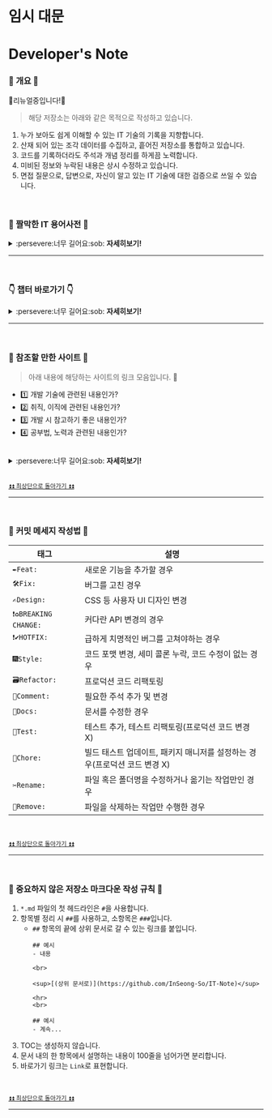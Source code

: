 # 임시 대문


# Developer's Note
### :blue_heart: 개요 :blue_heart:
:star2:리뉴얼중입니다!:star2:

> 해당 저장소는 아래와 같은 목적으로 작성하고 있습니다.
1. 누가 보아도 쉽게 이해할 수 있는 IT 기술의 기록을 지향합니다.
2. 산재 되어 있는 조각 데이터를 수집하고, 흩어진 저장소를 통합하고 있습니다.
3. 코드를 기록하더라도 주석과 개념 정리를 하게끔 노력합니다.
4. 미비된 정보와 누락된 내용은 상시 수정하고 있습니다.
5. 면접 질문으로, 답변으로, 자신이 알고 있는 IT 기술에 대한 검증으로 쓰일 수 있습니다.

<br>

### :book: 짤막한 IT 용어사전 :book:
<details><summary>:persevere:너무 길어요:sob: <strong>자세히보기!</strong></summary>

<br>

|용어|정의|
|----|----|
|`Annotation`|자바 소스 코드에 추가하여 사용할 수 있는 메타데이터의 일종|
|`API`|Application Programming Interface, 응용 프로그램에서 사용할 수 있도록, 운영 체제나 프로그래밍 언어가 제공하는 기능을 제어할 수 있게 만든 인터페이스|
|`Architecture`|시스템의 구조나 구조들로 각 요소들과 외부에 보이는 특성들 및 요소간의 관계|
|`Class`|객체를 정의 하기 위한 상태(멤버변수)와 메서드(멤버변수)로 구성되는 틀|
|`CSS`|Cascading Style Sheet, 문서의 콘텐츠와 레이아웃, 글꼴 및 시각적 요소들로 표현되는 문서의 외관(디자인)을 분리하기 위한 목적으로 사용하는 언어|
|`Cursor`|테이블에서 여러 개의 행을 쿼리한 후에, 쿼리의 결과인 행 집합을 한 행씩 처리하기 위해 사용하는 데이터베이스 객체|
|`DCL`|Double checked locking, 멀티 스레드 환경에 안전한 Singleton 패턴을 구현하기 위한 기법. 이미 인스턴스가 생성된 경우에 동기화 블록에 들어가지 않도록 하기위해 두 번의 검사를 하도록 하는 프로그래밍 기법|
|`Encapsulation`|객체의 속성(data fields)과 행위(메서드, methods)를 하나로 묶고, 실제 구현 내용 일부를 외부에 감추어 은닉하고자 하는 프로그래밍 속성|
|`Factory`|어떤 클래스의 인스턴스를 만들지를 서브클래스에서 결정하게 하는 객체 생성 디자인패턴|
|`GC`|Garbage Collector, 힙 메모리에 남아있는 데이터를 효율적으로 관리(삭제)하는 역할을 하는 도구|
|`Glue`|Code 코드간 단단하게 결합되어 동작의 수정 및 테스트가 어려운 코드|
|`Index`|데이터들의 ROWID 정보를 별도의 세그먼트에 관리하는 데이터의 위치정보를 가진 데이터베이스 객체|
|`Inheritance`|한 클래스가 다른 클래스에서 정의된 속성(데이터, 함수)를 이어받아 그대로 사용하는 객체지향 속성|
|`Instance`|추상화 개념 또는 클래스 객체, 컴퓨터 프로세스 등과 같은 템플릿이 실제 구현된 것|
|`JDK`|Java Development Kit, 자바 SE, 자바 EE, 또는 자바 ME 플랫폼 중 하나를 구현한 것으로 솔라리스, 리눅스, 맥 OS X, 또는 윈도 자바 개발자를 대상으로 오라클에 의해 바이너리 제품으로 제공되는 개발 도구|
|`JNI`|Java Native Interface, 자바 가상 머신(JVM)에 실행되고 있는 자바코드를 네이티브 응용 프로그램(특히 하드웨어와 운영 체제 플랫폼)과 C, C++ 그리고 어샘블리 같은 다른 언어들로 구현된 라이브러리에 의해 호출되거나 호출할 수 있는 프로그래밍 프레임워크|
|`JS`|넷스케이프에서 만든 인터프리터형 프로그래밍 또는 스크립트 언어
|`JSP`|HTML 내에 자바 코드를 삽입하여 웹 서버에서 동적으로 웹 페이지를 생성하여 웹 브라우저에 돌려주는 언어
|`JVM`|Java Virtual Machine, 자바의 소스 코드를 컴파일 하게 되면 바이트 코드로 변환되는데 JVM 은 이러한 바이트 코드를 읽어서 실행할 수 있도록 해주는 도구
|`Log`|프로그램 개발이나 운영 시 발생하는 문제점을 추적하거나 운영 상태를 모니터링하기 위한 텍스트
|`Modularity`|비슷한 기능을 갖는 코드들은 같은 단위 프로그램 코드 내에 함께 포함시켜야 하며, 다른 기능들은 별도의 독립적인 단위 코드로 개발됨으로써, 유지보수와 타 프로그램들에서 쉽게 이 코드들을 재사용할 수 있도록 개발해야 한다는 프로그래밍 개념|
|`OOP`|Object-Oriented Promgramming, 컴퓨터 프로그램을 명령어의 목록으로 보는 시각에서 벗어나 여러 개의 독립된 단위, 즉 "객체"들의 모임으로 파악하고자 하는 프로그래밍 패러다임
|`Optimizer`|사용자가 질의한 SQL 문을 처리 가능한 실행계획을 탐색하고 각 실행계획에 대한 비용을 추정하여 최적의 실행계획을 수립하는 DBMS 의 핵심엔진
|`OS`|Operating System, 시스템 하드웨어를 관리할 뿐 아니라 응용 소프트웨어를 실행하기 위하여 하드웨어 추상화 플랫폼과 공통 시스템 서비스를 제공하는 시스템 소프트웨어
|`Overloding`|같은 함수 이름을 가지고 있으나 매개변수, 리턴타입 등의 특징은 다른 여러개의 서브프로그램 생성을 가능하게 하는 프로그래밍 기법
|`Overriding`|객체 지향 프로그래밍에서 서브클래스 또는 자식 클래스가 자신의 슈퍼클래스들 또는 부모 클래스들 중 하나에 의해 이미 제공된 메소드를 특정한 형태로 구현하는 것을 제공하는 프로그래밍 기법
|`Package`|클래스 또는 인터페이스를 포함 시킬 수 있으며, 서로 관련된 클래스들끼리 그룹 단위로 나누어 놓아 클래스 관리를 용이하게 하는 클래스의 묶음
|`Platform`|소프트웨어가 구동 가능한 하드웨어 아키텍처나 소프트웨어 프레임워크. 일반적으로 컴퓨터의 아키텍처, 운영 체제(OS), 프로그램 언어, 그리고 관련 런타임 라이브러리 또는 GUI 를 포함하는 개념 
|`Polymorphism`|하나의 객체를 여러 개의 타입으로, 하나의 타입으로 여러 종류의 객체를 여러 가지 모습으로 해설할 수 있는 프로그래밍 속성|
|`Procedure`|일련의 쿼리를 마치 하나의 함수처럼 실행하기 위한 쿼리의 집합|
|`Prototype`|생성할 객체들의 타입이 프로토타입인 인스턴스로부터 결정되도록 하며, 인스턴스가 새 객체를 만들기 위해 자신을 복제(clone)하는 디자인패턴|
|`Serialization`|데이터 구조나 오브젝트 상태를 동일하거나 다른 컴퓨터 환경에 저장하고 나중에 재구성할 수 있는 포맷으로 변환하는 과정|
|`Servlet`|자바를 사용하여 웹페이지를 동적으로 생성하는 서버측 프로그램 혹은 그 사양|
|`Singleton`|생성자가 여러 차례 호출되더라도 실제로 생성되는 객체는 하나이고 최초 생성 이후에 호출된 생성자는 최초의 생성자가 생성한 객체를 리턴하는 디자인패턴|
|`Spring Framework`|동적인 웹 사이트를 개발하기 위한 여러 가지 서비스를 제공하는 자바 플랫폼을 위한 오픈소스 애플리케이션 프레임워크|
|`SQL`|Structured Query Language, 관계형 데이터베이스 관리 시스템(RDBMS)의 데이터를 관리하기 위해 설계된 특수 목적의 프로그래밍 언어|
|`Synonym`|오라클 객체(테이블, 뷰, 시퀀스, 프로시저)에 대한 대체이름(Alias)를 말하며, 실질적으로 그 자체가 객체가 아니라 객체에 대한 직접적인 참조|
|`Thread-Safe`|멀티 스레드 프로그래밍에서 일반적으로 어떤 함수나 변수, 혹은 객체가 여러 스레드로부터 동시에 접근이 이루어져도 프로그램의 실행에 문제가 없어야 한다는 원칙|
|`Transaction`|데이터베이스 등의 시스템에서 사용되는 쪼갤 수 없는 업무처리의 단위|
|`Trigger`|테이블에 대한 이벤트에 반응해 자동으로 실행되는 작업|
|`XML`|Extensible Markup Language, 다른 특수한 목적을 갖는 마크업 언어를 만드는데 사용하도록 권장하는 다목적 마크업 언어|
|`IaaS(Infrastructure as a Service)`|PaaS 와 SaaS 의 기반인 Iass 를 서비스로 제공하기 위해 기존 서버 호스팅보다 H/W 확장성이 좋고 탄력적이며 빠른 제공을 할 수 있는 가상화 기술을 이용|
|`PaaS(Platform as a Service)`|서비스를 개발 할 수 있는 안정적인 환경(Platform)과 그 환경을 이용하는 응용 프로그램을 개발 할 수 있는 API 까지 제공하는 형태|
|`SaaS(Software as a Service)`|Cloud 환경에서 동작하는 응용프로그램을 서비스 형태로 제공|

<br>

<sup>[⏫⏫ 최상단으로 돌아가기 ⏫⏫](https://github.com/InSeong-So/IT-Note#developers-note)</sup>

</details>

<hr>
<br>

### :point_down: 챕터 바로가기 :point_down:
<details><summary>:persevere:너무 길어요:sob: <strong>자세히보기!</strong></summary>

<br>

<table align="center">
  <thead>
    <th>구분</th>
    <th>항목</th>  
  </thead>
  <tbody>
    <tr>
      <td><a href="https://github.com/InSeong-So/IT-Note/tree/master/chapter01-%EA%B0%9C%EB%B0%9C%EC%83%81%EC%8B%9D">:cat:개발상식</a></td>
      <td>
        <p>API와 SDK를 설명해주세요.</p>
        <p>객체 지향형 프로그래밍과 5가지 원칙을 설명해주세요.</p>
        <p>함수형 프로그래밍은 뭐에요?</p>
        <p>순수 함수란 무엇인가요?</p>
        <p>객체 지향 프로그래밍과 함수형 프로그래밍의 가장 큰 차이점은 무엇인가요?</p>
        <p>라이브러리와 프레임워크의 차이점을 알려주세요.</p>
        <p>Model1과 Model2는 무엇이 다른가요?</p>
        <p>MVC 패턴은 무엇인가요?</p>
        <p>MVP 패턴은 무엇인가요?</p>
        <p>MVVM 패턴은 무엇인가요?</p>
        <p>Flux 패턴은 무엇인가요?</p>
        <p>REST, RESTful은 뭐죠? RESTful API는요?</p>
        <p>정적/동적 타이핑에 대해 설명해주세요.</p>
        <p>TDD는요?</p>
        <p>Git과 Github 은 어떻게 달라요?</p>
        <p>SPA는 무엇인가요?</p>
        <p>PWA란 무엇인가요?</p>
        <p>CSR은 무엇이고, SSR은 무엇이죠?</p>
        <p>AOT와 JIT에 대해 설명해주세요.</p>
        <p>반응형(reactivity) 시스템이란 무엇인가요?</p>
        <p>웹 사이트를 만들 때 고려해야 할 사항은 무엇이 있을까요?</p>
        <p>웹 페이지를 만들 때의 과정을 설명해주실 수 있을까요?</p>
        <p>점진적 향상법과 우아한 성능저하법의 차이를 설명하실 수 있습니까?</p>
        <p>표준의 중요성에 관해 설명해주세요.</p>
        <p>모노레포는 무엇인지 설명해주세요.</p>
        <p>FOUC에 대해 설명해주세요. 또 FOUC를 피하기 위해선 어떻게 해야 하나요?</p>
      </td>
    </tr>
    <tr>
      <td><a href="https://github.com/InSeong-So/IT-Note/tree/master/chapter02-%EC%9A%B4%EC%98%81%EC%B2%B4%EC%A0%9C">:dog:운영체제</a></td>
      <td>
        <p>RAM 과 ROM 에 대해 알려주세요.</p>
        <p>Process 와 Thread 의 차이점을 알려주세요.</p>
        <p>Multi-Process 와 Multi-Thread 에 대해 알려주세요.</p>
        <p>User Thread 와 Kernel Thread 의 차이점은 무엇인가요?</p>
        <p>Context-Switching 이 무엇인지 설명해주세요.</p>
        <p>Deadlock 에 대해 알려주세요.</p>
        <p>Mutex 와 Semaphore, Monitor 의 차이점을 알려주세요.</p>
        <p>Memory Hierarchy 에 대해 알려주세요.</p>
        <p>메모리 관리 전략에 대해 알려주세요.</p>
        <p>메모리 할당 알고리즘에 대해 알려주세요.</p>
        <p>페이지 교체 알고리즘에 대해 알려주세요.</p>
        <p>Fragmentation 란 무엇인가요?</p>
        <p>Paging 과 Segmentation 의 차이점에 대해 알려주세요.</p>
        <p>CISC, RISC 의 차이점을 알려주세요.</p>
        <p>CPU Scheduling 에 대해 알려주세요.</p>
        <p>Sync 와 Async 의 차이점을 알려주세요.</p>
        <p>Virtual Memory 에 대해 알려주세요.</p>
        <p>Cache Memory 에 대해 알려주세요.</p>
      </td>
    </tr>
    <tr>
      <td><a href="https://github.com/InSeong-So/IT-Note/tree/master/chapter03-%EB%84%A4%ED%8A%B8%EC%9B%8C%ED%81%AC">:mouse:네트워크</a></td>
      <td>
        <p>HTTP란 무엇인가요?</p>
        <p>HTTP 1.0과 HTTP 2.0의 차이점은 뭐에요?</p>
        <p>SPDY 프로토콜에 대해 설명해주세요.</p>
        <p>HTTP 메세지란 무엇인가요?</p>
        <p>HTTP 메서드의 종류는 뭐가 있나요?</p>
        <p>HTTP 상태 코드란 무엇인가요?</p>
        <p>서버로 요청하면 일어나는 일련의 과정에 대해 설명해주세요.</p>
        <p>GET, POST 방식의 차이점은 무엇인가요?</p>
        <p>HTTP 와 HTTPS 의 차이점은요?</p>
        <p>OSI 가 뭐죠?</p>
        <p>TCP 와 UDP 의 차이점은 무엇이죠?</p>
        <p>TCP/IP 는 뭐죠?</p>
        <p>TCP-3-hands-shaking 에 대해 설명해주세요.</p>
        <p>DNS 의 Round Robin 방식을 설명해주세요.</p>
        <p>Routing Table 은 무엇인가요?</p>
        <p>URL Encode 는 무엇인가요?</p>
        <p>UTF-8을 설명해주세요.</p>
        <p>URL 과 URI 의 차이점을 모르겠어요.</p>
        <p>Server 의 인증방식에 대해 설명해주세요.</p>
      </td>
    </tr>
    <tr>
      <td><a href="https://github.com/InSeong-So/IT-Note/tree/master/chapter04.0-%EC%96%B8%EC%96%B4">:hamster:언어</a></td>
      <td>
        <p><a href="https://github.com/InSeong-So/IT-Note/tree/master/chapter04.0-%EC%96%B8%EC%96%B4#bookjava">Java</a></p>
        <p>Python</p>
        <p>JavaScript</p>
      </td>
    </tr>
    <tr>
      <td><a href="https://github.com/InSeong-So/IT-Note/tree/master/chapter04.5-%ED%94%84%EB%A0%88%EC%9E%84%EC%9B%8C%ED%81%AC">:rabbit:프레임워크와 라이브러리</a></td>
      <td>
        <p><a href="https://github.com/InSeong-So/IT-Note/tree/master/chapter04.5-%ED%94%84%EB%A0%88%EC%9E%84%EC%9B%8C%ED%81%AC#java">Spring 면접&질문 | Java</a></p>
        <p><a href="https://github.com/InSeong-So/IT-Note/tree/master/chapter04.5-%ED%94%84%EB%A0%88%EC%9E%84%EC%9B%8C%ED%81%AC#react">React 면접&질문 | JavaScript</a></p>
        <p><a href="https://github.com/InSeong-So/IT-Note/tree/master/chapter04.5-%ED%94%84%EB%A0%88%EC%9E%84%EC%9B%8C%ED%81%AC#vue">Vue 면접&질문 | JavaScript</a></p>
      </td>
    </tr>
    <tr>
      <td><a href="https://github.com/InSeong-So/IT-Note/tree/master/chapter05-%EB%8D%B0%EC%9D%B4%ED%84%B0%EB%B2%A0%EC%9D%B4%EC%8A%A4">:wolf:데이터베이스</a></td>
      <td>
        <p>SQL은 뭐죠?</p>
        <p>RDB vs NoSQL</p>
        <p>DB Normalization이 무엇인가요?</p>
        <p>SQL문의 Merge 구문에 대해 알려주세요.</p>
        <p>SQL문의 Join 구문에 대해 알려주세요.</p>
        <p>데이터베이스에서의 Index를 설명해주세요.</p>
      </td>
    </tr>
    <tr>
      <td><a href="https://github.com/InSeong-So/IT-Note/tree/master/chapter06-%EB%94%94%EC%9E%90%EC%9D%B8%ED%8C%A8%ED%84%B4#%EB%94%94%EC%9E%90%EC%9D%B8%ED%8C%A8%ED%84%B4">:frog:디자인 패턴</a></td>
      <td>
        <p>추상화 팩토리 패턴</p>
        <p>어댑터 패턴</p>
        <p>브릿지 패턴</p>
        <p>빌더 패턴</p>
        <p>커맨드 패턴</p>
        <p>컴포지트 패턴</p>
        <p>데코레이터 패턴</p>
        <p>파사드 패턴</p>
        <p>팩토리 메서드 패턴</p>
        <p>메멘토 패턴</p>
        <p>MVC 패턴</p>
        <p>관측자 패턴</p>
        <p>프로토타입 패턴</p>
        <p>프록시 패턴</p>
        <p>구독/발행 패턴</p>
        <p>전략 패턴</p>
        <p>템플릿 패턴</p>
        <p>방문자 패턴</p>
        <p>반복자 패턴</p>
      </td>
    </tr>
    <tr>
      <td><a href="https://github.com/InSeong-So/IT-Note/tree/master/chapter07-%EC%9E%90%EB%A3%8C%EA%B5%AC%EC%A1%B0%EC%99%80_%EC%95%8C%EA%B3%A0%EB%A6%AC%EC%A6%98">:tiger:자료구조와 알고리즘</a></td>
      <td>
        <p>빅오(Big-O) 표기법에 대해 설명해주세요.</p>
        <p>배열 리스트(Array List)와 연결 리스트(Linked List)의 차이점을 알려주세요.</p>
        <p>스택(Stack)과 큐(Queue)는 무엇인가요?</p>
        <p>우선순위 큐(Priority Queue)는 무엇이고, 어떻게 동작하나요?</p>
        <p>Hash 에 대해 설명해주세요.</p>
        <p>HashTable 의 이중 해쉬에 대해 설명해주세요.</p>
        <p>Tree 구조는 무엇인가요?</p>
        <p>Binary Tree와 트리 순회법에 대해 설명해주세요.</p>
        <p>Red-Black-Tree 구조를 알려주세요.</p>
        <p>B+ Tree 구조는 뭐에요?</p>
        <p>Heap 구조는 무엇인가요?</p>
        <p>Graph 구조에 대해 설명해주세요.</p>
        <p>Binary Search Tree 의 최악을 말하자면 어떤가요?</p>
        <p>DFS 와 BFS 는 뭔가요?</p>
        <p>Bubble Sort 를 구현해주세요.</p>
        <p>Selection Sort 를 구현해주세요.</p>
        <p>Insertion Sort 를 구현해주세요.</p>
        <p>Quick Sort 를 구현해주세요.</p>
        <p>Merge Sort 를 구현해주세요.</p>
        <p>Heap Sort 를 구현해주세요.</p>
        <p>정렬 알고리즘 중 가장 빠른 알고리즘은 무엇인가요?</p>
        <p>숫자형 배열이 주어지면 어떤 Sorting Algorithm 을 사용할 건가요?</p>
        <p>Factorial을 구현하는 여러 방식에 대해 설명해주세요.</p>
      </td>
    </tr>
    <tr>
      <td><a href="https://github.com/InSeong-So/IT-Note/tree/master/chapter08-%EC%9C%A0%EB%8B%89%EC%8A%A4%EC%99%80_%EB%A6%AC%EB%88%85%EC%8A%A4">:penguin:유닉스와 리눅스</a></td>
      <td></td>
    </tr>
    <tr>
      <td><a href="https://github.com/InSeong-So/IT-Note/tree/master/chapter09-%EC%A0%95%EA%B7%9C%ED%91%9C%ED%98%84%EC%8B%9D">:dolphin:정규표현식</a></td>
      <td>
        <p>정규표현식의 패턴</p>
        <p>프로토콜, 호스트명, 포트 번호 및 경로를 검증하기</p>
        <p>이메일 주소 검증하기</p>
        <p>HTML 태그 찾기</p>
        <p>HTML의 주석 찾기</p>
        <p>일반적인 프로그래밍 언어의 주석 찾기</p>
        <p>신용카드 번호 검증하기</p>
        <p>전화번호 검증하기</p>
        <p>날짜 검증하기</p>
        <p>jpg, gif 또는 png 확장자를 가진 그림 파일명 찾기</p>
        <p>1부터 50 사이의 번호 찾기</p>
        <p>16진수로 이루어진 색깔 번호 검증하기</p>
        <p>비밀번호 검증하기</p>
        <p>영문 검증하기</p>
        <p>한글 검증하기</p>
        <p>숫자 검증하기</p>
        <p>한글과 영문 검증하기</p>
        <p>숫자, 영문 검증하기</p>
        <p>주민번호 검증하기</p>
      </td>
    </tr>
    <tr>
      <td><a href="https://github.com/InSeong-So/IT-Note/tree/master/chapter10-%ED%94%84%EB%A1%A0%ED%8A%B8%EC%97%94%EB%93%9C#%ED%94%84%EB%A1%A0%ED%8A%B8%EC%97%94%EB%93%9C-%EA%B0%9C%EB%B0%9C%EC%83%81%EC%8B%9D">:watch:프론트엔드</a></td>
      <td>
        <p><a href="https://github.com/InSeong-So/IT-Note/blob/master/chapter10-%ED%94%84%EB%A1%A0%ED%8A%B8%EC%97%94%EB%93%9C/INTERVIEW.md">**프론트엔드 개발자 면접 질문 정리**</a></p>
        <p>인터넷</p>
        <p>HTML</p>
        <p>CSS</p>
        <p>JavaScript</p>
        <p>JavaScript</p>
        <p>HTTPS</p>
        <p>패키지 매니저</p>
        <p>빌드 도구</p>
        <p>프레임워크</p>
        <p>최신 CSS</p>
        <p>웹 컴포넌트</p>
        <p>CSS 프레임워크</p>
        <p>앱 테스트</p>
        <p>타입 체커</p>
        <p>PWA</p>
        <p>SSR</p>
        <p>GraphQL</p>
        <p>정적 사이트 생성기</p>
        <p>모바일 애플리케이션</p>
        <p>데스크톱 애플리케이션</p>
        <p>웹 어셈블리</p>
      </td>
    </tr>
    <tr>
      <td><a href="https://github.com/InSeong-So/IT-Note/tree/master/chapter11-%EB%B0%A9%EB%B2%95%EB%A1%A0">:bird:방법론</a></td>
      <td>
        <p><a href="https://github.com/InSeong-So/IT-Note/tree/master/chapter11-%EB%B0%A9%EB%B2%95%EB%A1%A0#bar_chart-waterfall">폭포수(Waterfall)</a></p>
        <p><a href="https://github.com/InSeong-So/IT-Note/tree/master/chapter11-%EB%B0%A9%EB%B2%95%EB%A1%A0#wrench-agile">애자일(Agile)</a></p>
      </td>
    </tr>
    <tr>
      <td><a href="https://github.com/InSeong-So/IT-Note/tree/master/chapter12-%EB%B9%8C%EB%8D%94">:maple_leaf:빌더</a></td>
      <td>
        <p><a href="https://github.com/InSeong-So/IT-Note/tree/master/chapter12-%EB%B9%8C%EB%8D%94#ant">Ant</a></p>
        <p><a href="https://github.com/InSeong-So/IT-Note/tree/master/chapter12-%EB%B9%8C%EB%8D%94#maven">Maven</a></p>
        <p><a href="https://github.com/InSeong-So/IT-Note/tree/master/chapter12-%EB%B9%8C%EB%8D%94#gradle">Gradle</a></p>
      </td>
    </tr>
    <tr>
      <td><a href="https://github.com/InSeong-So/IT-Note/tree/master/chapter13-%EB%94%94%EC%9E%90%EC%9D%B8">:cherry_blossom:디자인</a></td>
      <td>
        <p><a href="https://github.com/InSeong-So/IT-Note/tree/master/chapter13-%EB%94%94%EC%9E%90%EC%9D%B8/01_day#%EA%B0%9C%EC%9A%94">HTML/CSS의 기본 개념</a></p>
        <p><a href="https://github.com/InSeong-So/IT-Note/tree/master/chapter13-%EB%94%94%EC%9E%90%EC%9D%B8/02_day#css-%EA%B8%B0%EB%B3%B8-%EB%AC%B8%EB%B2%95">CSS의 기본 문법 1</a></p>
        <p><a href="https://github.com/InSeong-So/IT-Note/tree/master/chapter13-%EB%94%94%EC%9E%90%EC%9D%B8/03_day#%EB%A9%80%ED%8B%B0%EB%AF%B8%EB%94%94%EC%96%B4%EC%99%80-%EB%82%B4%EC%9E%A5-%EC%BD%98%ED%85%90%EC%B8%A0-%EC%8A%A4%ED%81%AC%EB%A6%BD%ED%8A%B8">CSS의 기본 문법 2</a></p>
        <p><a href="https://github.com/InSeong-So/IT-Note/tree/master/chapter13-%EB%94%94%EC%9E%90%EC%9D%B8/04_day#css">CSS 제어</a></p>
        <p><a href="https://github.com/InSeong-So/IT-Note/tree/master/chapter13-%EB%94%94%EC%9E%90%EC%9D%B8/05_day#css-%EC%86%8D%EC%84%B1---%EB%9D%84%EC%9B%80%EC%A0%95%EB%A0%AC-%EC%9C%84%EC%B9%98">CSS 속성 1</a></p>
        <p><a href="https://github.com/InSeong-So/IT-Note/tree/master/chapter13-%EB%94%94%EC%9E%90%EC%9D%B8/06_day#css-%EC%86%8D%EC%84%B1---%EC%A0%84%ED%99%98--%EB%B3%80%ED%99%98">CSS 속성 2</a></p>
        <p><a href="https://github.com/InSeong-So/IT-Note/tree/master/chapter13-%EB%94%94%EC%9E%90%EC%9D%B8/07_day#css-%EC%86%8D%EC%84%B1---grid">CSS3 속성</a></p>
      </td>
    </tr>
    <tr>
      <td>:mortar_board:시험 정리</td>
      <td>
        <p><a href="https://github.com/InSeong-So/IT-Note/tree/master/etc01-%EC%8B%9C%ED%97%98_%EC%A0%95%EB%A6%AC/%EC%A0%95%EB%B3%B4%EC%B2%98%EB%A6%AC%EA%B8%B0%EC%82%AC">정보처리기사</a></p>
        <p><a href="https://github.com/InSeong-So/IT-Note/tree/master/etc01-%EC%8B%9C%ED%97%98_%EC%A0%95%EB%A6%AC/SQLD">SQLD</a></p>
      </td>
    </tr>
  </tbody>
</table>


<br>

[👋 상단으로 돌아가기 👋](https://github.com/InSeong-So/IT-Note#point_down-%EC%B1%95%ED%84%B0-%EB%B0%94%EB%A1%9C%EA%B0%80%EA%B8%B0-point_down)

<br>

</details>

<hr>
<br>

### :link: 참조할 만한 사이트 :link:
> 아래 내용에 해당하는 사이트의 링크 모음입니다. :100:

- :one: 개발 기술에 관련된 내용인가?
- :two: 취직, 이직에 관련된 내용인가?
- :three: 개발 시 참고하기 좋은 내용인가?
- :four: 공부법, 노력과 관련된 내용인가?

<br>

<details><summary>:persevere:너무 길어요:sob: <strong>자세히보기!</strong></summary>

<br>

#### :sunglasses: 취업 사이트
[잡코리아](https://www.jobkorea.co.kr/)
- 개발자는 사이트의 공고보다는 합격자소서 확인해요.

[잡플래닛](https://www.jobplanet.co.kr/welcome/index)
- 대중적인 기업 평점 확인하기 좋습니다.

[오픈샐러리](https://www.opensalary.com/)
- 입/퇴사자, 연봉 추이를 확인할 수 있습니다.

[로켓펀치](https://www.rocketpunch.com/)
- IT 채용관입니다.

[원티드](https://www.wanted.co.kr/)
- 채용보상금이 있습니다. IT 채용관입니다.

[슈퍼루키](https://www.superookie.com/jobs)
- IT 채용관입니다.

[링크드인](https://www.linkedin.com/feed/)
- 글로벌한 IT 채용관입니다.

<br>

<sup>[⏫⏫ 최상단으로 돌아가기 ⏫⏫](https://github.com/InSeong-So/IT-Note#developers-note)</sup>

<hr>
<br>

#### :sunglasses: 취업 준비에 대한 조언
[청천향로(이동욱)님의 junior-recruit-scheduler](https://github.com/jojoldu/junior-recruit-scheduler/blob/master/README.md)

[JBee(한재엽)님의 Interview_Question_for_Beginner](https://github.com/JaeYeopHan/Interview_Question_for_Beginner)

[개발자의 포트폴리오](https://gmlwjd9405.github.io/2018/05/04/how-to-write-a-resume-for-a-developer.html)

[캡틴판교(장기효)님의 프론트엔드 개발 면접](https://joshua1988.github.io/web-development/interview/frontend-questions/)

[프론트엔드 면접 문제 은행](https://h5bp.org/Front-end-Developer-Interview-Questions/translations/korean/#JS-%EA%B4%80%EB%A0%A8-%EC%A7%88%EB%AC%B8)

[프론트엔드 면접 질문](https://devowen.com/283?category=778540)

<br>

<sup>[⏫⏫ 최상단으로 돌아가기 ⏫⏫](https://github.com/InSeong-So/IT-Note#developers-note)</sup>

<hr>
<br>

#### :sunglasses: 알고리즘
[프로그래머스](https://programmers.co.kr/)
- 코딩테스트, 과제전형을 폭 넓게 다루며 최근에는 채용관의 역할도 하고 있습니다.

[백준 온라인 저지](https://www.acmicpc.net/)
- 국내 최다 문제가 수록된 알고리즘 사이트입니다.

[코딜리티](https://www.codility.com/)

[해커랭크](https://www.hackerrank.com/)

[부경대학교-권오흠님 강의](http://www.kocw.net/home/search/kemView.do?kemId=1148815)

[리브레위키-컴퓨터공학](https://librewiki.net/wiki/%EC%8B%9C%EB%A6%AC%EC%A6%88:%EC%88%98%ED%95%99%EC%9D%B8%EB%93%AF_%EA%B3%BC%ED%95%99%EC%95%84%EB%8B%8C_%EA%B3%B5%ED%95%99%EA%B0%99%EC%9D%80_%EC%BB%B4%ED%93%A8%ED%84%B0%EA%B3%BC%ED%95%99/%EC%95%8C%EA%B3%A0%EB%A6%AC%EC%A6%98_%EA%B8%B0%EC%B4%88)

[나무위키-알고리즘](https://namu.wiki/w/%EB%B6%84%EB%A5%98:%EC%95%8C%EA%B3%A0%EB%A6%AC%EC%A6%98)

[알고리즘 공부 시작 방법 및 순서](https://blog.yena.io/studynote/2018/11/14/Algorithm-Basic.html)

[수열의 적용 이론을 검색하는 사이트](https://oeis.org/)

[그래프 구조를 시각화해주는 사이트](https://csacademy.com/app/graph_editor/)

[코드포스-자료구조란?](http://codeforces.com/blog/entry/15729)

<br>

<sup>[⏫⏫ 최상단으로 돌아가기 ⏫⏫](https://github.com/InSeong-So/IT-Note#developers-note)</sup>

<hr>
<br>

#### :sunglasses: CS 1, 네트워크

<br>

<sup>[⏫⏫ 최상단으로 돌아가기 ⏫⏫](https://github.com/InSeong-So/IT-Note#developers-note)</sup>

<hr>
<br>

#### :sunglasses: CS 2, 데이터베이스

<br>

<sup>[⏫⏫ 최상단으로 돌아가기 ⏫⏫](https://github.com/InSeong-So/IT-Note#developers-note)</sup>

<hr>
<br>

#### :sunglasses: CS 3, 운영체제
[이화여자대학교-반효경님 강의](http://www.kocw.net/home/cview.do?mty=p&kemId=1226304)

<br>

<sup>[⏫⏫ 최상단으로 돌아가기 ⏫⏫](https://github.com/InSeong-So/IT-Note#developers-note)</sup>

<hr>
<br>

#### :sunglasses: FE 1, HTML/CSS
[프론트엔드 개발자라면 반드시 알아야 할 32가지 UI 요소](https://velog.io/@oneook/%ED%94%84%EB%A1%A0%ED%8A%B8%EC%97%94%EB%93%9C-%EA%B0%9C%EB%B0%9C%EC%9E%90%EB%9D%BC%EB%A9%B4-%EB%B0%98%EB%93%9C%EC%8B%9C-%EC%95%8C%EC%95%84%EB%91%90%EC%96%B4%EC%95%BC-%ED%95%A0-32%EA%B0%80%EC%A7%80%EC%9D%98-UI-%EC%9A%94%EC%86%8C-%EB%B2%88%EC%97%AD)

<br>

<sup>[⏫⏫ 최상단으로 돌아가기 ⏫⏫](https://github.com/InSeong-So/IT-Note#developers-note)</sup>

<hr>
<br>

#### :sunglasses: FE 2, JavaScript
[일반적인 비동기 프로그래밍 개념](https://developer.mozilla.org/ko/docs/Learn/JavaScript/Asynchronous/Concepts)
- MDN의 아주 잘 정리된 비동기적 프로그래밍과 관련된 몇개의 개념에 대한 글입니다.

[왜 비동기적 프로그래밍을 해야 하는가?](https://velog.io/@hjkdw95/%EC%99%9C-%EB%B9%84%EB%8F%99%EA%B8%B0%EC%A0%81-%ED%94%84%EB%A1%9C%EA%B7%B8%EB%9E%98%EB%B0%8D%EC%9D%84-%ED%95%B4%EC%95%BC%ED%95%98%EB%8A%94%EA%B0%80)
- hjkdw95님의 블로그 글입니다.

[이벤트 버블링, 이벤트 캡처, 그리고 위임](https://joshua1988.github.io/web-development/JavaScript/event-propagation-delegation/#%EC%9D%B4%EB%B2%A4%ED%8A%B8-%EB%B2%84%EB%B8%94%EB%A7%81---event-bubbling)
- 캡틴판교(장기효)님의 글입니다. 이벤트에 대한 내요이 잘 정리되어 있습니다.

<br>

<sup>[⏫⏫ 최상단으로 돌아가기 ⏫⏫](https://github.com/InSeong-So/IT-Note#developers-note)</sup>

<hr>
<br>

#### :sunglasses: FE 3, Vue.js
[뷰 시작하기](https://kr.vuejs.org/v2/guide/installation.html)
- 뷰 공식 사이트로, 한글화가 되어 풍부한 기술 문서를 확인할 수 있습니다.

[뷰 라이프사이클 이해하기](https://beomy.tistory.com/47)
- 조금 더 상세히 라이프사이클을 알 수 있습니다.

[뷰에 TDD 적용하기](https://lmiller1990.github.io/vue-testing-handbook/ko/#%EC%9D%B4-%EA%B0%80%EC%9D%B4%EB%93%9C%EB%8A%94-%EB%AC%B4%EC%97%87%EC%9D%B8%EA%B0%80%EC%9A%94)

[Vue.js로 간단한 가계부 구현하기](https://rinae.dev/posts/hanami-vuejs-moneybook-frontend-2)

[고양이도 할 수 있는 Vue.js](https://rintiantta.github.io/jpub-vue/guide/chapter4.html#%EC%9B%8C%EC%B2%98-%EC%82%AC%EC%9A%A9-%EB%B0%A9%EB%B2%95)
- 뷰를 이해하고 응용해봅시다.

[Vutify](https://v15.vuetifyjs.com/en/getting-started/quick-start)
- 뷰 컴포넌트 오픈소스 라이브러리입니다.

[Vuex, Vue-Router, Axios로 SPA 구현하기](https://jeonghwan-kim.github.io/2018/03/26/vue-authentication.html)

<br>

<sup>[⏫⏫ 최상단으로 돌아가기 ⏫⏫](https://github.com/InSeong-So/IT-Note#developers-note)</sup>

<hr>
<br>

#### :sunglasses: FE 4, React.js
[리액트 시작하기](https://ko.reactjs.org/tutorial/tutorial.html)
- 리액트 공식 사이트로, 한글화가 되어 풍부한 기술 문서를 확인할 수 있습니다.

[김민준님의 모던 리액트](https://react.vlpt.us/)
- 리액트를 다루는 기술의 저자가 운영하는 사이트입니다.

<br>

<sup>[⏫⏫ 최상단으로 돌아가기 ⏫⏫](https://github.com/InSeong-So/IT-Note#developers-note)</sup>

<hr>
<br>

#### :sunglasses: BE 1, Java
[이펙티브 자바 3판 한글화](https://github.com/WegraLee/effective-java-3e-source-code)

<br>

<sup>[⏫⏫ 최상단으로 돌아가기 ⏫⏫](https://github.com/InSeong-So/IT-Note#developers-note)</sup>

<hr>
<br>

#### :sunglasses: BE 2, Python
[파이썬을 파이썬답게](https://programmers.co.kr/learn/courses/4008)
- 프로그래머스 무료 강의입니다. 동영상도 제공되지만 텍스트가 더 많아요.

<br>

<sup>[⏫⏫ 최상단으로 돌아가기 ⏫⏫](https://github.com/InSeong-So/IT-Note#developers-note)</sup>

<hr>
<br>

#### :sunglasses: BE 3, Node.js
[package.json](https://programmingsummaries.tistory.com/385)
- 원문 [Link](https://docs.npmjs.com/cli/v7/configuring-npm/package-json/)을 번역하신 글입니다.

[황준일님의 Todo App 개발](http://junil-hwang.com/blog/restfulapi-todoapp/)
- Node.js, Javascript를 사용한 Todo App 개발 내용입니다.

<br>

<sup>[⏫⏫ 최상단으로 돌아가기 ⏫⏫](https://github.com/InSeong-So/IT-Note#developers-note)</sup>

<hr>
<br>

#### :sunglasses: Dev 1, Apache
[톰캣 메모리 설정](https://aljjabaegi.tistory.com/218)
- 알짜배기 프로그래머님의 웹 개발 블로그 글입니다.

[톰캣 server.xml 설정](https://pshcode.tistory.com/109)
- 박성훈님의 웹 개발 블로그 글입니다.

<br>

<sup>[⏫⏫ 최상단으로 돌아가기 ⏫⏫](https://github.com/InSeong-So/IT-Note#developers-note)</sup>

<hr>
<br>

#### :sunglasses: Dev 2, Docker
[가장 빨리 만나는 Docker](http://pyrasis.com/book/DockerForTheReallyImpatient/Chapter07/09)
- 가장 빨리 만나는 Docker, 저자 이재홍님의 블로그 글입니다.

[도커 이미지의 레이어 구조, 의존성, Size](https://m.blog.naver.com/PostView.nhn?blogId=alice_k106&logNo=220403041813&proxyReferer=https:%2F%2Fwww.google.co.kr%2F)
- alice님의 웹 개발 블로그 글입니다.

[Docker Network 구조](https://bluese05.tistory.com/15)
- 클쏭님의 웹 개발 블로그 글입니다.

<br>

<sup>[⏫⏫ 최상단으로 돌아가기 ⏫⏫](https://github.com/InSeong-So/IT-Note#developers-note)</sup>

<hr>
<br>

#### :sunglasses: Dev 3, Rasberry Pi
[라즈베리파이3 B+ 설치 가이드](https://geeksvoyage.com/raspberry%20pi/install-pi-wo-monitor/)

[라즈베리파이 SVN 설치 방법](https://guzene.tistory.com/233)

[vsftpd 설정하기](https://kkamagistory.tistory.com/97)

<br>

<sup>[⏫⏫ 최상단으로 돌아가기 ⏫⏫](https://github.com/InSeong-So/IT-Note#developers-note)</sup>

<hr>
<br>

#### :sunglasses: 기술 블로그
[카카오 기술 블로그](https://tech.kakao.com/blog/)

[우아한 형제들 기술 블로그](https://techblog.woowahan.com/)

[쿠팡 기술 블로그](https://medium.com/coupang-tech/technote/home)

[왓챠 기술 블로그](https://medium.com/watcha)

[마켓 컬리 기술 블로그](https://helloworld.kurly.com/)

[뱅크 샐러드 기술 블로그](https://blog.banksalad.com/)

[NHN 기술 블로그](https://meetup.toast.com/)

[하이퍼커넥트 기술 블로그](https://hyperconnect.github.io/)

[당근마켓 기술 블로그](https://medium.com/daangn)

[강남언니 기술 블로그](https://blog.gangnamunni.com/blog/tech/)

[딜리버리 히어로 코리아 기술블로그](https://medium.com/deliverytechkorea)

[이스트소프트 AI 기술 블로그](https://blog.est.ai/)

[레진 코믹스 기술 블로그](https://tech.lezhin.com/)

[라인 기술 블로그](https://engineering.linecorp.com/ko/blog/)

[쏘카 기술 블로그](https://tech.socarcorp.kr/)

[리디 기술 블로그](https://www.ridicorp.com/story-category/tech-blog/)

[네이버 D2 기술 블로그](https://d2.naver.com/home)

<br>

<sup>[⏫⏫ 최상단으로 돌아가기 ⏫⏫](https://github.com/InSeong-So/IT-Note#developers-note)</sup>

<hr>
<br>

#### :sunglasses: Gihub
[카카오 깃허브](https://github.com/kakao)

[네이버 깃허브](http://woowabros.github.io/)

[커밋 스타일 가이드](https://udacity.github.io/git-styleguide/)

[깃허브로 취업하기](http://sujinlee.me/professional-github/)

[깃허브 독스-테이블 만드는 방법](https://docs.github.com/en/github/writing-on-github/working-with-advanced-formatting/organizing-information-with-tables)

[깃허브에서 사용할 Emoji 모음](https://www.webfx.com/tools/emoji-cheat-sheet/)

[.gitignore 생성 사이트](https://www.gitignore.io/)

[깃허브 마크다운 badge 생성 사이트](https://shields.io/category/license)

[좋은 git commit 메시지를 위한 영어 사전](https://blog.ull.im/engineering/2019/03/10/logs-on-git.html)

<br>

<sup>[⏫⏫ 최상단으로 돌아가기 ⏫⏫](https://github.com/InSeong-So/IT-Note#developers-note)</sup>

<hr>
<br>

#### :sunglasses: IDE
[VSCode 단축키](https://www.youtube.com/watch?v=EVxCdenPbFs)
- 유튜브 영상입니다. 차후 다른 글로 대체할 예정이에요.

[Intellij 단축키](http://redutan.github.io/2016/03/23/intellij-favorite-keymap-osx)
- 인텔리제이의 단축키를 정리한 글입니다. mac-os 기준으로 작성되었습니다.

<br>

<sup>[⏫⏫ 최상단으로 돌아가기 ⏫⏫](https://github.com/InSeong-So/IT-Note#developers-note)</sup>

<hr>
<br>

#### :sunglasses: IT 커뮤니티
[okky](https://okky.kr/)

[생활코딩](https://opentutorials.org/)

[뎁스노트](https://devsnote.com/)

[가리사니](https://gs.saro.me/dev)

[DBA 커뮤니티 구루비](http://gurubee.net/roadmap/oracle)

[개발자 QA 커뮤니티](https://hashcode.co.kr/)

[커리어리](https://careerly.co.kr/?token=eyJhbGciOiJIUzI1NiIsInR5cCI6IkpXVCJ9.eyJ1c2VySWQiOjI3MjQ3MywiaWF0IjoxNjIyNTQ2ODc0fQ.y67eO_W_gKyUb54M32ACoiMqXQ5QhGZ1Nj2ENFLszVs)

<br>

<sup>[⏫⏫ 최상단으로 돌아가기 ⏫⏫](https://github.com/InSeong-So/IT-Note#developers-note)</sup>

<hr>
<br>

#### :sunglasses: 온라인 강의
[인프런](https://www.inflearn.com/?gclid=CjwKCAiAlb_fBRBHEiwAzMeEdkY6B2RaHXi3oXSkFtStO642L4MZ3542qb1zkogTv_jWR-LQhBAVjBoCL60QAvD_BwE)
- 유/무료 온라인 강의 플랫폼입니다. 강의의 품질이 높아요.

[tutorialspoint](https://www.tutorialspoint.com/tutorialslibrary.htm)
- 외국 사이트로 모든 IT 기술에 대한 튜토리얼을 진행할 수 있습니다.

[이웅모님의 웹 프로그래밍 튜토리얼](https://poiemaweb.com/)
- 모던 자바스크립트 Deep Dive의 저자가 운영하는 사이트입니다.

[파이썬을 이용한 데이터 사이언스 스쿨](https://datascienceschool.net/)
- 무료입니다. 데이터 분석을 시작하려면 해당 사이트에서 도움을 받을 수 있습니다.

</details>

<br>

<sup>[⏫⏫ 최상단으로 돌아가기 ⏫⏫](https://github.com/InSeong-So/IT-Note#developers-note)</sup>

<hr>
<br>

### :speech_balloon: 커밋 메세지 작성법 :speech_balloon:

|태그|설명|
|---|----|
|`✒️Feat: `|새로운 기능을 추가할 경우|
|`🛠Fix: `|버그를 고친 경우|
|`✍️Design: `|CSS 등 사용자 UI 디자인 변경|
|`❗️♻️BREAKING CHANGE: `|커다란 API 변경의 경우|
|`❗️✔️HOTFIX: `|급하게 치명적인 버그를 고쳐야하는 경우|
|`🎆Style: `|코드 포맷 변경, 세미 콜론 누락, 코드 수정이 없는 경우|
|`🗃Refactor: `|프로덕션 코드 리팩토링|
|`💬Comment: `|필요한 주석 추가 및 변경|
|`📝Docs: `|문서를 수정한 경우|
|`🧪Test: `|테스트 추가, 테스트 리팩토링(프로덕션 코드 변경 X)|
|`🔬Chore: `|빌드 태스트 업데이트, 패키지 매니저를 설정하는 경우(프로덕션 코드 변경 X)|
|`✂️Rename: `|파일 혹은 폴더명을 수정하거나 옮기는 작업만인 경우|
|`🧺Remove: `|파일을 삭제하는 작업만 수행한 경우|

<br>

<sup>[⏫⏫ 최상단으로 돌아가기 ⏫⏫](https://github.com/InSeong-So/IT-Note#developers-note)</sup>

<hr>
<br>

### :eyes: 중요하지 않은 저장소 마크다운 작성 규칙 :eyes:
1. `*.md` 파일의 첫 헤드라인은 `#`을 사용합니다.
2. 항목별 정리 시 `##`를 사용하고, 소항목은 `###`입니다.
     - `##` 항목의 끝에 상위 문서로 갈 수 있는 링크를 붙입니다.
       ```
       ## 예시
       - 내용

       <br>

       <sup>[(상위 문서로)](https://github.com/InSeong-So/IT-Note)</sup>

       <hr>
       <br>

       ## 예시
       - 계속...
       ```
3. TOC는 생성하지 않습니다.
4. 문서 내의 한 항목에서 설명하는 내용이 100줄을 넘어가면 분리합니다.
5. 바로가기 링크는 `Link`로 표현합니다.

<br>

<sup>[⏫⏫ 최상단으로 돌아가기 ⏫⏫](https://github.com/InSeong-So/IT-Note#developers-note)</sup>

<hr>
<br>
